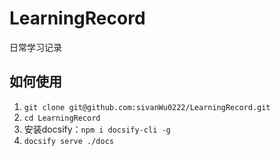 # LearningRecord
日常学习记录

## 如何使用
1. `git clone git@github.com:sivanWu0222/LearningRecord.git`
2. `cd LearningRecord`
3. 安装docsify：`npm i docsify-cli -g`
4. `docsify serve ./docs`